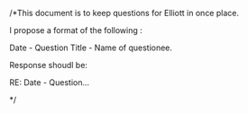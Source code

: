 /*This document is to keep questions for Elliott in once place. 

I propose a format of the following :

Date - Question Title - Name of questionee. 

Response shoudl be:

RE: Date - Question...

*/

